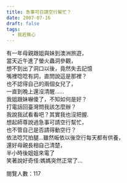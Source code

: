 ```yaml
---
title: 急事可召請空行幫忙？
date: 2007-07-16
draft: false
tags:
  - 我若無心
---
```

有一年母親跟姐與妹到澳洲旅遊，  
當天近午進了螢火蟲洞參觀，  
想不到出了洞口以後，竟然失去記憶  
嘴裡唸唸有詞，直問說這是那裡？  
也不認得自己的兩個女兒了，  
一直到晚上還沒清醒……  
我姐跟妹嚇傻了，不知如何是好？  
打電話回臺灣問我該怎麼辦？  
我說我試看看吧？其實我也沒把握.  
想起師尊說過急事可請空行幫忙，  
也不管自己是否請得動空行？  
依法唸咒拍腿…雖然皈依以後空行每天都有供養，  
還好母親長相自己清楚，  
半小時後姐姐來電了  
笑著說好奇怪:媽媽突然正常了…  


閱覽人數：117